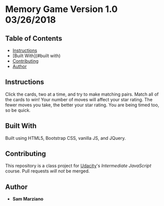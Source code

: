 # Memory Game Version 1.0 03/26/2018

## Table of Contents

* [Instructions](#instructions)
* [Built With](#built with)
* [Contributing](#contributing)
* [Author](#author)

## Instructions

Click the cards, two at a time, and try to make matching pairs. Match all of the cards to win! Your number of moves will affect your star rating.  The fewer moves you take, the better your star rating. You are being timed too, so be quick.

## Built With

Built using HTML5, Bootstrap CSS, vanilla JS, and JQuery.

## Contributing

This repository is a class project for [Udacity](https://www.udacity.com/)'s *Intermediate JavaScript* course. Pull requests _will not_ be merged.

## Author

* **Sam Marziano**
